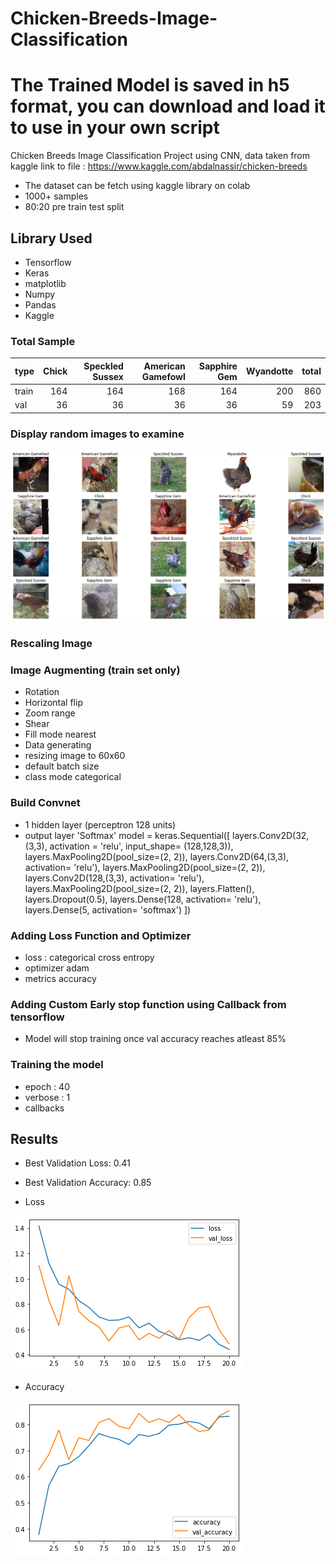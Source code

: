 # Chicken-Breeds-Image-Classification
# The Trained Model is saved in h5 format, you can download and load it to use in your own script
Chicken Breeds Image Classification Project using CNN, data taken from kaggle 
link to file : https://www.kaggle.com/abdalnassir/chicken-breeds
* The dataset can be fetch using kaggle library on colab 
* 1000+ samples
* 80:20 pre train test split

## Library Used
* Tensorflow
* Keras
* matplotlib
* Numpy
* Pandas
* Kaggle

### Total Sample

| type   |   Chick |   Speckled Sussex |   American Gamefowl |   Sapphire Gem |   Wyandotte |   total |
|:-------|--------:|------------------:|--------------------:|---------------:|------------:|--------:|
| train  |     164 |               164 |                 168 |            164 |         200 |     860 |
| val    |      36 |                36 |                  36 |             36 |          59 |     203 |

### Display random images to examine

![](/img/sample.png)


### Rescaling Image
### Image Augmenting (train set only)
* Rotation
* Horizontal flip
* Zoom range
* Shear
* Fill mode nearest
* Data generating
* resizing image to 60x60
* default batch size 
* class mode categorical

### Build Convnet
* 1 hidden layer (perceptron 128 units)
* output layer 'Softmax'
model = keras.Sequential([
    layers.Conv2D(32, (3,3), activation = 'relu', input_shape= (128,128,3)),
    layers.MaxPooling2D(pool_size=(2, 2)),
    layers.Conv2D(64,(3,3), activation= 'relu'),
    layers.MaxPooling2D(pool_size=(2, 2)),
    layers.Conv2D(128,(3,3), activation= 'relu'),
    layers.MaxPooling2D(pool_size=(2, 2)),
    layers.Flatten(),
    layers.Dropout(0.5),
    layers.Dense(128, activation= 'relu'),
    layers.Dense(5, activation= 'softmax') 
])


### Adding Loss Function and Optimizer
* loss : categorical cross entropy
* optimizer adam
* metrics accuracy

### Adding Custom Early stop function using Callback from tensorflow 
* Model will stop training once val accuracy reaches atleast 85%


### Training the model
* epoch : 40
* verbose : 1
* callbacks
 
## Results
* Best Validation Loss: 0.41
* Best Validation Accuracy: 0.85

* Loss

![](/img/loss.png)

* Accuracy

![](/img/accuracy.png)

